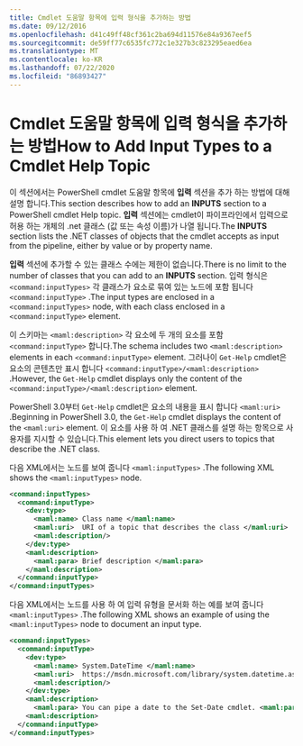 ```yaml
---
title: Cmdlet 도움말 항목에 입력 형식을 추가하는 방법
ms.date: 09/12/2016
ms.openlocfilehash: d41c49ff48cf361c2ba694d11576e84a9367eef5
ms.sourcegitcommit: de59ff77c6535fc772c1e327b3c823295eaed6ea
ms.translationtype: MT
ms.contentlocale: ko-KR
ms.lasthandoff: 07/22/2020
ms.locfileid: "86893427"
---
```

# <a name="how-to-add-input-types-to-a-cmdlet-help-topic"></a><span data-ttu-id="bc5f8-102">Cmdlet 도움말 항목에 입력 형식을 추가하는 방법</span><span class="sxs-lookup"><span data-stu-id="bc5f8-102">How to Add Input Types to a Cmdlet Help Topic</span></span>

<span data-ttu-id="bc5f8-103">이 섹션에서는 PowerShell cmdlet 도움말 항목에 **입력** 섹션을 추가 하는 방법에 대해 설명 합니다.</span><span class="sxs-lookup"><span data-stu-id="bc5f8-103">This section describes how to add an **INPUTS** section to a PowerShell cmdlet Help topic.</span></span> <span data-ttu-id="bc5f8-104">**입력** 섹션에는 cmdlet이 파이프라인에서 입력으로 허용 하는 개체의 .net 클래스 (값 또는 속성 이름)가 나열 됩니다.</span><span class="sxs-lookup"><span data-stu-id="bc5f8-104">The **INPUTS** section lists the .NET classes of objects that the cmdlet accepts as input from the pipeline, either by value or by property name.</span></span>

<span data-ttu-id="bc5f8-105">**입력** 섹션에 추가할 수 있는 클래스 수에는 제한이 없습니다.</span><span class="sxs-lookup"><span data-stu-id="bc5f8-105">There is no limit to the number of classes that you can add to an **INPUTS** section.</span></span> <span data-ttu-id="bc5f8-106">입력 형식은 `<command:inputTypes>` 각 클래스가 요소로 묶여 있는 노드에 포함 됩니다 `<command:inputType>` .</span><span class="sxs-lookup"><span data-stu-id="bc5f8-106">The input types are enclosed in a `<command:inputTypes>` node, with each class enclosed in a `<command:inputType>` element.</span></span>

<span data-ttu-id="bc5f8-107">이 스키마는 `<maml:description>` 각 요소에 두 개의 요소를 포함 `<command:inputType>` 합니다.</span><span class="sxs-lookup"><span data-stu-id="bc5f8-107">The schema includes two `<maml:description>` elements in each `<command:inputType>` element.</span></span>
<span data-ttu-id="bc5f8-108">그러나이 `Get-Help` cmdlet은 요소의 콘텐츠만 표시 합니다 `<command:inputType>/<maml:description>` .</span><span class="sxs-lookup"><span data-stu-id="bc5f8-108">However, the `Get-Help` cmdlet displays only the content of the `<command:inputType>/<maml:description>` element.</span></span>

<span data-ttu-id="bc5f8-109">PowerShell 3.0부터 `Get-Help` cmdlet은 요소의 내용을 표시 합니다 `<maml:uri>` .</span><span class="sxs-lookup"><span data-stu-id="bc5f8-109">Beginning in PowerShell 3.0, the `Get-Help` cmdlet displays the content of the `<maml:uri>` element.</span></span>
<span data-ttu-id="bc5f8-110">이 요소를 사용 하 여 .NET 클래스를 설명 하는 항목으로 사용자를 지시할 수 있습니다.</span><span class="sxs-lookup"><span data-stu-id="bc5f8-110">This element lets you direct users to topics that describe the .NET class.</span></span>

<span data-ttu-id="bc5f8-111">다음 XML에서는 노드를 보여 줍니다 `<maml:inputTypes>` .</span><span class="sxs-lookup"><span data-stu-id="bc5f8-111">The following XML shows the `<maml:inputTypes>` node.</span></span>

```xml
<command:inputTypes>
  <command:inputType>
    <dev:type>
      <maml:name> Class name </maml:name>
      <maml:uri>  URI of a topic that describes the class </maml:uri>
      <maml:description/>
    </dev:type>
    <maml:description>
      <maml:para> Brief description </maml:para>
    </maml:description>
  </command:inputType>
</command:inputTypes>
```

<span data-ttu-id="bc5f8-112">다음 XML에서는 노드를 사용 하 여 입력 유형을 문서화 하는 예를 보여 줍니다 `<maml:inputTypes>` .</span><span class="sxs-lookup"><span data-stu-id="bc5f8-112">The following XML shows an example of using the `<maml:inputTypes>` node to document an input type.</span></span>

```xml
<command:inputTypes>
  <command:inputType>
    <dev:type>
      <maml:name> System.DateTime </maml:name>
      <maml:uri>  https://msdn.microsoft.com/library/system.datetime.aspx </maml:uri>
      <maml:description/>
    </dev:type>
    <maml:description>
      <maml:para> You can pipe a date to the Set-Date cmdlet. <maml:para>
    <maml:description>
  </command:inputType>
</command:inputTypes>
```
